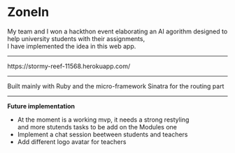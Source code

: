 # ZoneIn


My team and I won a hackthon event elaborating an AI agorithm designed to help university students with their assignments,<br> I have implemented the idea in this web app.<br>
<hr>
https://stormy-reef-11568.herokuapp.com/
<hr>
Built mainly with Ruby and the micro-framework Sinatra for the routing part 

<hr>

**Future implementation** 

  * At the moment is a working mvp, it needs a strong restyling <br>
    and more stutends tasks to be add on the Modules one
  * Implement a chat session beetween students and teachers
  * Add different logo avatar for teachers

